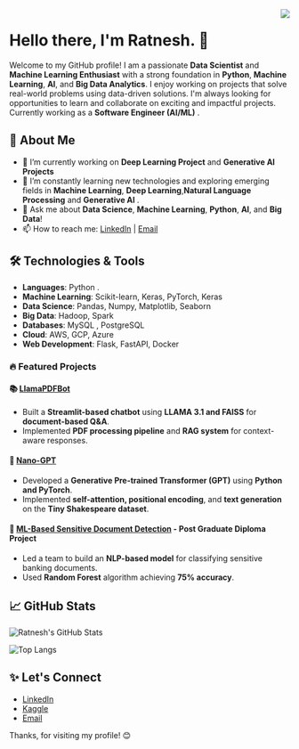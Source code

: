 <img align="right" src="https://visitor-badge.laobi.icu/badge?page_id=ratnesh134.ratnesh134" />

# Hello there, I'm Ratnesh. 👋

Welcome to my GitHub profile! I am a passionate **Data Scientist** and **Machine Learning Enthusiast** with a strong foundation in **Python**, **Machine Learning**, **AI**, and **Big Data Analytics**. I enjoy working on projects that solve real-world problems using data-driven solutions. I'm always looking for opportunities to learn and collaborate on exciting and impactful projects.  
Currently working as a  **Software Engineer (AI/ML)** .
## 🚀 About Me

- 🔭 I’m currently working on **Deep Learning Project** and  **Generative AI Projects**
- 🌱 I’m constantly learning new technologies and exploring emerging fields in **Machine Learning**, **Deep Learning**,**Natural Language Processing** and  **Generative AI** .
- 💬 Ask me about **Data Science**, **Machine Learning**, **Python**, **AI**, and **Big Data**!
- 📫 How to reach me: [LinkedIn](https://www.linkedin.com/in/ratnesh-kumar-10b60587/) | [Email](mailto:your-ratnesh134@gmail.com)

## 🛠️ Technologies & Tools

- **Languages**: Python .
- **Machine Learning**: Scikit-learn, Keras, PyTorch, Keras
- **Data Science**: Pandas, Numpy, Matplotlib, Seaborn
- **Big Data**: Hadoop, Spark
- **Databases**: MySQL , PostgreSQL
- **Cloud**: AWS, GCP, Azure
- **Web Development**: Flask, FastAPI, Docker

### 🔥 Featured Projects



#### 📚 [LlamaPDFBot](https://github.com/ratnesh134/LlamaPDFBot)
- Built a **Streamlit-based chatbot** using **LLAMA 3.1 and FAISS** for **document-based Q&A**.
- Implemented **PDF processing pipeline** and **RAG system** for context-aware responses.

#### 🤖 [Nano-GPT](https://github.com/ratnesh134/Nano-GPT)
- Developed a **Generative Pre-trained Transformer (GPT)** using **Python and PyTorch**.
- Implemented **self-attention, positional encoding**, and **text generation** on the **Tiny Shakespeare dataset**.

#### 🔐 [ML-Based Sensitive Document Detection](https://github.com/ratnesh134/DBDA-Project) - Post Graduate Diploma Project
- Led a team to build an **NLP-based model** for classifying sensitive banking documents.
- Used **Random Forest** algorithm achieving **75% accuracy**.



## 📈 GitHub Stats

![Ratnesh's GitHub Stats](https://github-readme-stats.vercel.app/api?username=ratnesh134&show_icons=true&hide_title=true&count_private=true&hide=prs)

![Top Langs](https://github-readme-stats.vercel.app/api/top-langs/?username=ratnesh134&layout=compact&theme=radical)

## ✨ Let's Connect

- [LinkedIn](https://www.linkedin.com/in/ratnesh134)
- [Kaggle](https://www.kaggle.com/ratneshkumar07)
- [Email](ratnesh134@gmail.com)

Thanks, for visiting my profile! 😊
